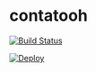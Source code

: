 # contatooh

[![Build Status](https://app.travis-ci.com/DaniloRomano/contatooh.svg?branch=master)](https://app.travis-ci.com/DaniloRomano/contatooh)

[![Deploy](https://github.com/DaniloRomano/contatooh/actions/workflows/deploy.yml/badge.svg?branch=master)](https://github.com/DaniloRomano/contatooh/actions/workflows/deploy.yml)
